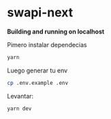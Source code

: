 # swapi-next
**Building and running on localhost**

Pimero instalar dependecias
```sh
yarn
```

Luego generar tu env
```sh
cp .env.example .env
```

Levantar:

```sh
yarn dev
```
